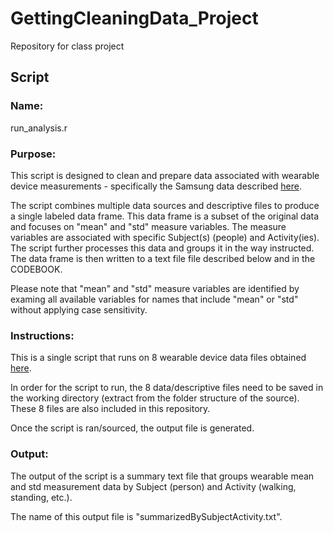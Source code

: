 # GettingCleaningData_Project
Repository for class project

## Script
### Name: 
run_analysis.r

### Purpose: 
This script is designed to clean and prepare data associated with wearable device measurements - specifically the Samsung data described [here](http://archive.ics.uci.edu/ml/datasets/Human+Activity+Recognition+Using+Smartphones).

The script combines multiple data sources and descriptive files to produce a single labeled data frame. This data frame is a subset of the original data and focuses on "mean" and "std" measure variables. The measure variables are associated with specific Subject(s) (people) and Activity(ies). The script further processes this data and groups it in the way instructed. The data frame is then written to a text file file described below and in the CODEBOOK.

Please note that "mean" and "std" measure variables are identified by examing all available variables for names that include "mean" or "std" without applying case sensitivity. 

### Instructions:
This is a single script that runs on 8 wearable device data files obtained [here](https://d396qusza40orc.cloudfront.net/getdata%2Fprojectfiles%2FUCI%20HAR%20Dataset.zip).

In order for the script to run, the 8 data/descriptive files need to be saved in the working directory (extract from the folder structure of the source). These 8 files are also included in this repository.

Once the script is ran/sourced, the output file is generated.

### Output: 
The output of the script is a summary text file that groups wearable mean and std measurement data by Subject (person) and Activity (walking, standing, etc.).

The name of this output file is "summarizedBySubjectActivity.txt".